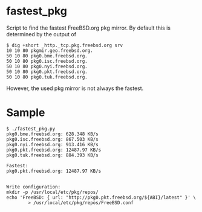 # fastest_pkg

Script to find the fastest FreeBSD.org pkg mirror. By default this is determined by the output of

```console
$ dig +short _http._tcp.pkg.freebsd.org srv
10 10 80 pkgmir.geo.freebsd.org.
50 10 80 pkg0.bme.freebsd.org.
50 10 80 pkg0.isc.freebsd.org.
50 10 80 pkg0.nyi.freebsd.org.
50 10 80 pkg0.pkt.freebsd.org.
50 10 80 pkg0.tuk.freebsd.org.
```

However, the used pkg mirror is not always the fastest.

# Sample

```console
$ ./fastest_pkg.py 
pkg0.bme.freebsd.org: 628.348 KB/s
pkg0.isc.freebsd.org: 867.503 KB/s
pkg0.nyi.freebsd.org: 913.416 KB/s
pkg0.pkt.freebsd.org: 12487.97 KB/s
pkg0.tuk.freebsd.org: 884.393 KB/s

Fastest:
pkg0.pkt.freebsd.org: 12487.97 KB/s


Write configuration:
mkdir -p /usr/local/etc/pkg/repos/
echo 'FreeBSD: { url: "http://pkg0.pkt.freebsd.org/${ABI}/latest" }' \
        > /usr/local/etc/pkg/repos/FreeBSD.conf


```
